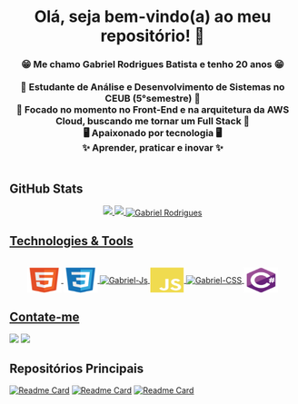 <h1 align="center">Olá, seja bem-vindo(a) ao meu repositório! 👋</h1>

<div align="center" style="display: inline_row">
  <div align="center">
    <h3>
    😁 Me chamo Gabriel Rodrigues Batista e tenho 20 anos 😁 <br><br>
    🌱 Estudante de Análise e Desenvolvimento de Sistemas no CEUB (5°semestre) 🌱 <br>
    🔭 Focado no momento no Front-End e na arquitetura da AWS Cloud, buscando me tornar um Full Stack 🔭 <br>
    🖥️ Apaixonado por tecnologia 🖥️ <br>
    ✨ Aprender, praticar e inovar ✨<br>
    <br>
    </h3>
  </div>
</div>

## GitHub Stats
<div align="center">
  <a href="https://github.com/Rodrigues73233">
  <img height="180em" src="https://github-readme-stats.vercel.app/api?username=Rodrigues73233&show_icons=true&theme=algolia&include_all_commits=true&count_private=true"/>
  <img height="180em" src="https://github-readme-stats.vercel.app/api/top-langs/?username=Rodrigues73233&layout=compact&langs_count=7&theme=algolia"/>
  <img align="center" src="https://github-readme-streak-stats.herokuapp.com/?user=Rodrigues73233&theme=algolia" alt="Gabriel Rodrigues" />
</div>
  
## Technologies & Tools
<div style="display: inline_block" align="center"><br>
  <img align="center" alt="Gabriel-HTML" height="45" width="60" src="https://raw.githubusercontent.com/devicons/devicon/master/icons/html5/html5-original.svg">
  <img align="center" alt="Gabriel-CSS" height="45" width="60" src="https://raw.githubusercontent.com/devicons/devicon/master/icons/css3/css3-original.svg">
  <img align="center" alt="Gabriel-Js" height="55" width="60" src="https://cdn.jsdelivr.net/gh/devicons/devicon/icons/bootstrap/bootstrap-original.svg">
  <img align="center" alt="Gabriel-Js" height="45" width="60" src="https://raw.githubusercontent.com/devicons/devicon/master/icons/javascript/javascript-plain.svg">
  <img align="center" alt="Gabriel-CSS" height="45" width="60" src="https://cdn.jsdelivr.net/gh/devicons/devicon/icons/typescript/typescript-original.svg">
  <img align="center" alt="Gabriel-Csharp" height="45" width="60" src="https://raw.githubusercontent.com/devicons/devicon/master/icons/csharp/csharp-original.svg">
</div>
  
## Contate-me
<div>
  <a href = "mailto:gr73233@gmail.com"><img src="https://img.shields.io/badge/Gmail-D14836?style=for-the-badge&logo=gmail&logoColor=white" target="_blank"></a>
  <a href="https://www.linkedin.com/in/gabriel-rodrigues-3397a5232" target="_blank"><img src="https://img.shields.io/badge/-LinkedIn-%230077B5?style=for-the-badge&logo=linkedin&logoColor=white" target="_blank"></a>
</div>

## Repositórios Principais
[![Readme Card](https://github-readme-stats.vercel.app/api/pin/?username=Rodrigues73233&repo=Projeto-Final-Senai-Lanchonete&theme=algolia)](https://github.com/Rodrigues73233/Projeto-Final-Senai-Lanchonete)
[![Readme Card](https://github-readme-stats.vercel.app/api/pin/?username=Rodrigues73233&repo=100-Days-of-Code-Front-End&theme=algolia)](https://github.com/Rodrigues73233/100-Days-of-Code-Front-End)
[![Readme Card](https://github-readme-stats.vercel.app/api/pin/?username=Rodrigues73233&repo=Portfolio&theme=algolia)](https://github.com/Rodrigues73233/Portfolio)
